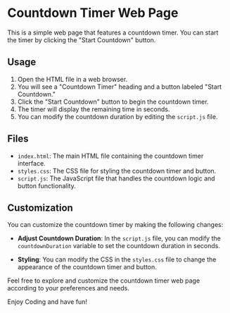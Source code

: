 # Countdown Timer Web Page

This is a simple web page that features a countdown timer. You can start the timer by clicking the "Start Countdown" button.

## Usage

1. Open the HTML file in a web browser.
2. You will see a "Countdown Timer" heading and a button labeled "Start Countdown."
3. Click the "Start Countdown" button to begin the countdown timer.
4. The timer will display the remaining time in seconds.
5. You can modify the countdown duration by editing the `script.js` file.

## Files

- `index.html`: The main HTML file containing the countdown timer interface.
- `styles.css`: The CSS file for styling the countdown timer and button.
- `script.js`: The JavaScript file that handles the countdown logic and button functionality.

## Customization

You can customize the countdown timer by making the following changes:

- **Adjust Countdown Duration**: In the `script.js` file, you can modify the `countdownDuration` variable to set the countdown duration in seconds.

- **Styling**: You can modify the CSS in the `styles.css` file to change the appearance of the countdown timer and button.

Feel free to explore and customize the countdown timer web page according to your preferences and needs.

Enjoy Coding and have fun!
